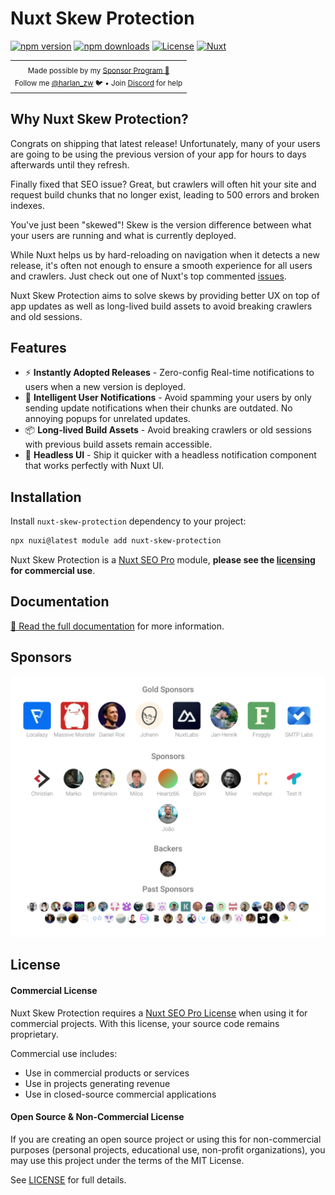 # Nuxt Skew Protection

[![npm version][npm-version-src]][npm-version-href]
[![npm downloads][npm-downloads-src]][npm-downloads-href]
[![License][license-src]][license-href]
[![Nuxt][nuxt-src]][nuxt-href]

<p align="center">
<table>
<tbody>
<td align="center">
<sub>Made possible by my <a href="https://github.com/sponsors/harlan-zw">Sponsor Program 💖</a><br> Follow me <a href="https://twitter.com/harlan_zw">@harlan_zw</a> 🐦 • Join <a href="https://discord.gg/275MBUBvgP">Discord</a> for help</sub><br>
</td>
</tbody>
</table>
</p>

## Why Nuxt Skew Protection?

Congrats on shipping that latest release! Unfortunately, many of your users are going to be using the previous version of your app
for hours to days afterwards until they refresh.

Finally fixed that SEO issue? Great, but crawlers will often hit your site and request build chunks that no longer exist, leading
to 500 errors and broken indexes.

You've just been "skewed"! Skew is the version difference between what your users are running and what is currently deployed.

While Nuxt helps us by hard-reloading on navigation when it detects a new release, it's often not enough to ensure a smooth experience for all users
and crawlers. Just check out one of Nuxt's top commented [issues](https://github.com/nuxt/nuxt/issues/29624).

Nuxt Skew Protection aims to solve skews by providing better UX on top of app updates as well as long-lived build assets to avoid breaking crawlers and old sessions.

## Features

- ⚡ **Instantly Adopted Releases** - Zero-config Real-time notifications to users when a new version is deployed.
- 🎯 **Intelligent User Notifications** - Avoid spamming your users by only sending update notifications when their chunks are outdated. No annoying popups for unrelated updates.
- 📦 **Long-lived Build Assets** - Avoid breaking crawlers or old sessions with previous build assets remain accessible.
- 🎨 **Headless UI** - Ship it quicker with a headless notification component that works perfectly with Nuxt UI.

## Installation

Install `nuxt-skew-protection` dependency to your project:

```bash
npx nuxi@latest module add nuxt-skew-protection
```

Nuxt Skew Protection is a [Nuxt SEO Pro](https://nuxtseo.com/pricing) module, **please see the [licensing](#license) for commercial use**.

## Documentation

[📖 Read the full documentation](https://nuxtseo.com/skew-protection) for more information.

## Sponsors

<p align="center">
  <a href="https://raw.githubusercontent.com/harlan-zw/static/main/sponsors.svg">
    <img src='https://raw.githubusercontent.com/harlan-zw/static/main/sponsors.svg'/>
  </a>
</p>

## License

#### Commercial License

Nuxt Skew Protection requires a [Nuxt SEO Pro License](https://nuxtseo.com/pro) when using it for commercial projects. With this license, your source code remains proprietary.

Commercial use includes:
- Use in commercial products or services
- Use in projects generating revenue
- Use in closed-source commercial applications

#### Open Source & Non-Commercial License

If you are creating an open source project or using this for non-commercial purposes (personal projects, educational use, non-profit organizations), you may use this project under the terms of the MIT License.

See [LICENSE](https://github.com/harlan-zw/nuxt-skew-protection/blob/main/LICENSE) for full details.

<!-- Badges -->
[npm-version-src]: https://img.shields.io/npm/v/nuxt-skew-protection/latest.svg?style=flat&colorA=18181B&colorB=28CF8D
[npm-version-href]: https://npmjs.com/package/nuxt-skew-protection

[npm-downloads-src]: https://img.shields.io/npm/dm/nuxt-skew-protection.svg?style=flat&colorA=18181B&colorB=28CF8D
[npm-downloads-href]: https://npmjs.com/package/nuxt-skew-protection

[license-src]: https://img.shields.io/github/license/harlan-zw/nuxt-skew-protection.svg?style=flat&colorA=18181B&colorB=28CF8D
[license-href]: https://github.com/harlan-zw/nuxt-skew-protection/blob/main/LICENSE.md

[nuxt-src]: https://img.shields.io/badge/Nuxt-18181B?logo=nuxt.js
[nuxt-href]: https://nuxt.com
